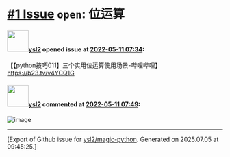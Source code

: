 # [\#1 Issue](https://github.com/ysl2/magic-python/issues/1) `open`: 位运算

#### <img src="https://avatars.githubusercontent.com/u/39717545?u=3a56d7b47e1688f70c83e440ba0835f8d24c43e3&v=4" width="50">[ysl2](https://github.com/ysl2) opened issue at [2022-05-11 07:34](https://github.com/ysl2/magic-python/issues/1):

【【python技巧011】三个实用位运算使用场景-哔哩哔哩】 https://b23.tv/v4YCQ1G

#### <img src="https://avatars.githubusercontent.com/u/39717545?u=3a56d7b47e1688f70c83e440ba0835f8d24c43e3&v=4" width="50">[ysl2](https://github.com/ysl2) commented at [2022-05-11 07:49](https://github.com/ysl2/magic-python/issues/1#issuecomment-1123306610):

![image](https://user-images.githubusercontent.com/39717545/167796928-f15376e4-90f4-42c2-b487-9d38967ea350.png)


-------------------------------------------------------------------------------



[Export of Github issue for [ysl2/magic-python](https://github.com/ysl2/magic-python). Generated on 2025.07.05 at 09:45:25.]
